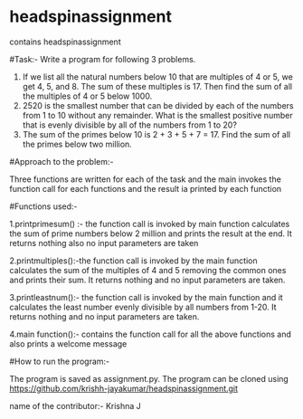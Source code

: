# headspinassignment
contains headspinassignment

#Task:-
Write a program for following 3 problems.
1.	If we list all the natural numbers below 10 that are multiples of 4 or 5, we get 4, 5, and 8. The sum of these multiples is 17. Then find the sum of all the multiples of 4 or 5 below 1000.
2.	2520 is the smallest number that can be divided by each of the numbers from 1 to 10 without any remainder. What is the smallest positive number that is evenly divisible by all of the numbers from 1 to 20?
3.	The sum of the primes below 10 is 2 + 3 + 5 + 7 = 17. Find the sum of all the primes below two million.


#Approach to the problem:-

Three functions are written for each of the task and the main invokes the function call for each functions and the result ia printed by each function


#Functions used:-

1.printprimesum() :- the function call is invoked by main function calculates the sum of prime numbers below 2 million and prints the result at the end. It returns nothing also no input parameters are taken

2.printmultiples():-the function call is invoked by the main function calculates the sum of the multiples of 4 and 5 removing the common ones and prints their sum. It returns nothing and no input parameters are taken.

3.printleastnum():- the function call is invoked by the main function and it calculates the least number evenly divisible by all numbers from 1-20. It returns nothing and no input parameters are taken.

4.main function():- contains the function call for all the above functions and also prints a welcome message


#How to run the program:-

The program is saved as assignment.py.
The program can be cloned using 
https://github.com/krishh-jayakumar/headspinassignment.git

name of the contributor:- Krishna J


